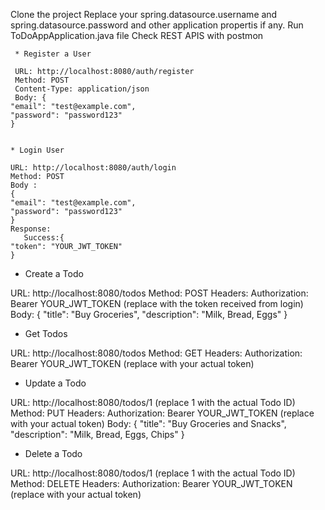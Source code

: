 Clone the project
Replace your spring.datasource.username and 
             spring.datasource.password
             and other application propertis if any.
Run ToDoAppApplication.java file
Check REST APIS with postmon

     * Register a User
     
     URL: http://localhost:8080/auth/register
     Method: POST
     Content-Type: application/json
     Body: {
    "email": "test@example.com",
    "password": "password123"
    }
    

    * Login User

    URL: http://localhost:8080/auth/login
    Method: POST
    Body :
    {
    "email": "test@example.com",
    "password": "password123"
    }
    Response:
       Success:{
    "token": "YOUR_JWT_TOKEN"
    }

   
   
   * Create a Todo
   
   URL: http://localhost:8080/todos
   Method: POST
   Headers:
     Authorization: Bearer YOUR_JWT_TOKEN (replace with the token received from login)
   Body: {
    "title": "Buy Groceries",
    "description": "Milk, Bread, Eggs"
    }


  * Get Todos
    
  URL: http://localhost:8080/todos
  Method: GET
  Headers:
    Authorization: Bearer YOUR_JWT_TOKEN (replace with your actual token)


   * Update a Todo
     
   URL: http://localhost:8080/todos/1 (replace 1 with the actual Todo ID)
   Method: PUT
   Headers:
       Authorization: Bearer YOUR_JWT_TOKEN (replace with your actual token)
    Body: {
    "title": "Buy Groceries and Snacks",
    "description": "Milk, Bread, Eggs, Chips"
    }


  * Delete a Todo 
  
  URL: http://localhost:8080/todos/1 (replace 1 with the actual Todo ID)
  Method: DELETE
  Headers:
  Authorization: Bearer YOUR_JWT_TOKEN (replace with your actual token)


    

